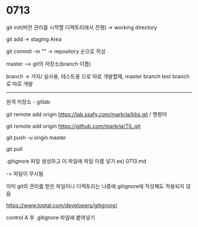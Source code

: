 # 0713


git init(버전 관리를 시작할 디렉토리에서 진행) -> working directory

git add -> staging Area

git commit -m "" -> repository 순으로 작성

master --> git의 저장소(branch 이름)

branch -> 가지/ 실사용, 테스트용 으로 따로 개발할때, master branch test branch로 따로 개발

---
원격 저장소 - gitlab

git remote add origin https://lab.ssafy.com/markrla/kbs.git / 명령어


git remote add origin https://github.com/markrla/TIL.git

git push -u origin master

git pull

.gitignore 파일 생성하고 이 파일에 파일 이름 넣기 ex) 0713.md

-> 파일이 무시됨

이미 git의 관리를 받은 파일이나 디렉토리는 나중에 gitignore에 작성해도 적용되지 않음

https://www.toptal.com/developers/gitignore/

control A 후 .gitignore 파일에 붙여넣기